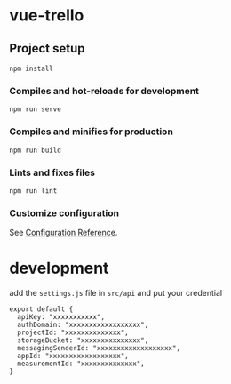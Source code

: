 # vue-trello

## Project setup
```
npm install
```

### Compiles and hot-reloads for development
```
npm run serve
```

### Compiles and minifies for production
```
npm run build
```

### Lints and fixes files
```
npm run lint
```

### Customize configuration
See [Configuration Reference](https://cli.vuejs.org/config/).

# development
add the `settings.js` file in `src/api` and put your credential
```
export default {
  apiKey: "xxxxxxxxxxx",
  authDomain: "xxxxxxxxxxxxxxxxxx",
  projectId: "xxxxxxxxxxxxxx",
  storageBucket: "xxxxxxxxxxxxxxx",
  messagingSenderId: "xxxxxxxxxxxxxxxxxxx",
  appId: "xxxxxxxxxxxxxxxxxx",
  measurementId: "xxxxxxxxxxxxxx",
}
```
